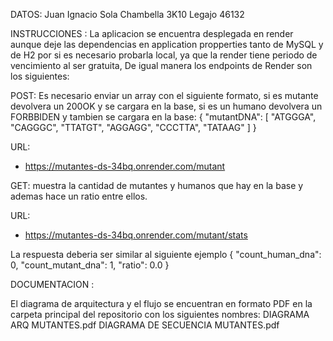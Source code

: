 DATOS:
Juan Ignacio Sola Chambella
3K10
Legajo 46132






INSTRUCCIONES :
La aplicacion se encuentra desplegada en render aunque deje las dependencias en application propperties tanto de MySQL y de H2 por si es necesario probarla local, ya que la render tiene periodo de vencimiento al ser gratuita,
De igual manera los endpoints de Render son los siguientes:

POST: Es necesario enviar un array con el siguiente formato, si es mutante devolvera un 200OK y se cargara en la base, si es un humano devolvera un FORBBIDEN y tambien se cargara en la base:
{
    "mutantDNA": [
        "ATGGGA",
        "CAGGGC",
        "TTATGT",
        "AGGAGG",
        "CCCTTA",
        "TATAAG"
    ]
}

URL:
  - https://mutantes-ds-34bq.onrender.com/mutant

GET: muestra la cantidad de mutantes y humanos que hay en la base y ademas hace un ratio entre ellos.

URL:
  - https://mutantes-ds-34bq.onrender.com/mutant/stats

La respuesta deberia ser similar al siguiente ejemplo
 {
    "count_human_dna": 0,
    "count_mutant_dna": 1,
    "ratio": 0.0
 }

DOCUMENTACION :

El diagrama de arquitectura y el flujo se encuentran en formato PDF en la carpeta principal del repositorio con los siguientes nombres:
DIAGRAMA ARQ MUTANTES.pdf
DIAGRAMA DE SECUENCIA MUTANTES.pdf
